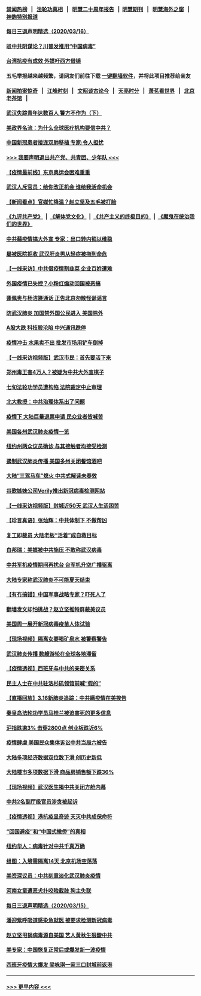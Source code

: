 #### [禁闻热榜](热点新闻.md?=0)  &nbsp;&nbsp;|&nbsp;&nbsp; [法轮功真相](https://github.com/gfw-breaker/truth/blob/master/README.md?=0) &nbsp;&nbsp;|&nbsp;&nbsp; [明慧二十周年报告](https://github.com/gfw-breaker/mh-reports/blob/master/README.md?=0) &nbsp;&nbsp;|&nbsp;&nbsp;[明慧期刊](https://github.com/gfw-breaker/mh-qikan) &nbsp;&nbsp;|&nbsp;&nbsp; [明慧海外之窗](https://github.com/gfw-breaker/mh-news/blob/master/README.md?=0) &nbsp;&nbsp;|&nbsp;&nbsp; [神韵特别报道](https://github.com/gfw-breaker/mh-news/blob/master/shenyun.md?=0)
#### [每日三退声明精选（2020/03/16）](../pages/nsc413/n11946080.md?t=03171302) 
#### [驳中共阴谋论？川普发推用“中国病毒”](../pages/nsc413/n11945945.md?t=03171302) 
#### [台湾抗疫有成效 外媒吁西方借镜](../pages/nsc413/n11945846.md?t=03171302) 
#### 五毛举报越来越频繁，请网友们前往下载 [一键翻墙软件](https://github.com/gfw-breaker/ssr-accounts)，并将此项目推荐给亲友
#### [新闻拍案惊奇](https://github.com/gfw-breaker/banned-news/blob/master/pages/link4.md) &nbsp;&nbsp;|&nbsp;&nbsp; [江峰时刻](https://github.com/gfw-breaker/banned-news/blob/master/pages/link4.md) &nbsp;&nbsp;|&nbsp;&nbsp; [文昭谈古论今](https://github.com/gfw-breaker/banned-news/blob/master/pages/link4.md) &nbsp;&nbsp;|&nbsp;&nbsp; [天亮时分](https://github.com/gfw-breaker/banned-news/blob/master/pages/link4.md) &nbsp;&nbsp;|&nbsp;&nbsp; [萧茗看世界](https://github.com/gfw-breaker/banned-news/blob/master/pages/link4.md) &nbsp;&nbsp;|&nbsp;&nbsp; [北京老茶馆](https://github.com/gfw-breaker/banned-news/blob/master/pages/link4.md) &nbsp;&nbsp;|&nbsp;&nbsp; 
#### [武汉失踪青年达数百人 警方不作为（下）](../pages/nsc413/n11945457.md?t=03171302) 
#### [美政界名流：为什么全球医疗机构要信中共？](../pages/nsc413/n11945479.md?t=03171302) 
#### [中国新冠患者接连双肺移植 专家:令人担忧](../pages/nsc413/n11945516.md?t=03171302) 
#### [>>> 我要声明退出共产党、共青团、少年队 <<<](https://github.com/begood0513/goodnews/blob/master/quit/letter.md) 
#### [【疫情最前线】东京奥运会困难重重](../pages/nsc413/n11945183.md?t=03171302) 
#### [武汉人斥官员：给你改正机会 谁给我活命机会](../pages/nsc413/n11945531.md?t=03171302) 
#### [【新闻看点】官媒忙降温？赵立坚及五毛被打脸](../pages/nsc413/n11945071.md?t=03171302) 
#### [《九评共产党》](https://github.com/begood0513/9ping.md/blob/master/README.md) &nbsp;|&nbsp; [《解体党文化》](../../../../jtdwh.md/blob/master/README.md)  &nbsp;|&nbsp; [《共产主义的终极目的》](../../../../gczydzjmd.md/blob/master/README.md) &nbsp;|&nbsp; [《魔鬼在统治我们的世界》](../../../../mgztzwmdsj.md/blob/master/README.md) 
#### [中共藉疫情搞大外宣 专家：出口转内销以维稳](../pages/nsc413/n11945411.md?t=03171302) 
#### [屡被医院拒收 武汉肝炎男从轻症被拖到命危](../pages/nsc413/n11945383.md?t=03171302) 
#### [【一线采访】中共借疫情割韭菜 企业百姓遭难](../pages/nsc413/n11944978.md?t=03171302) 
#### [外国疫情已失控？小粉红煽动回国被恶搞](../pages/nsc413/n11945338.md?t=03171302) 
#### [蓬佩奥与杨洁篪通话 正告北京勿散怪诞谣言](../pages/nsc413/n11945291.md?t=03171302) 
#### [防武汉肺炎 加国禁外国公民进入 美国除外](../pages/nsc413/n11945086.md?t=03171302) 
#### [A股大跌 科技股沦陷 中兴通讯跌停](../pages/nsc413/n11945354.md?t=03171302) 
#### [疫情冲击 水果卖不出 批发市场用铲车倒掉](../pages/nsc413/n11945316.md?t=03171302) 
#### [【一线采访视频版】武汉市民：首先要活下来](../pages/nsc413/n11941189.md?t=03171302) 
#### [郑州毒王害4万人？被疑为中共大外宣棋子](../pages/nsc413/n11945135.md?t=03171302) 
#### [七旬法轮功学员遭构陷 法院裁定中止审理](../pages/nsc413/n11944945.md?t=03171302) 
#### [北大教授：中共治理体系出了问题](../pages/nsc413/n11944777.md?t=03171302) 
#### [疫情下 大陆巨量退票申请 民众业者皆喊苦](../pages/nsc413/n11942459.md?t=03171302) 
#### [美国各州武汉肺炎疫情一览](../pages/nsc413/n11944066.md?t=03171302) 
#### [纽约州两众议员确诊 与其接触者均接受检测](../pages/nsc413/n11944930.md?t=03171302) 
#### [遏制武汉肺炎传播 美国多州关闭餐馆酒吧](../pages/nsc413/n11944857.md?t=03171302) 
#### [大陆“三驾马车”熄火 中共式解读未奏效](../pages/nsc413/n11944868.md?t=03171302) 
#### [谷歌姊妹公司Verily推出新冠病毒检测网站](../pages/nsc413/n11945017.md?t=03171302) 
#### [【一线采访视频版】封城近50天 武汉人生活困苦](../pages/nsc413/n11941216.md?t=03171302) 
#### [【珍言真语】张灿辉：中共体制下 不做帮凶](../pages/nsc413/n11944986.md?t=03171302) 
#### [复工即裁员 大陆老板“活着”成自救目标](../pages/nsc413/n11944849.md?t=03171302) 
#### [白邦瑞：美媒被中共施压 不敢称武汉病毒](../pages/nsc413/n11944815.md?t=03171302) 
#### [中共军机疫情期间再扰台 台军机升空广播驱离](../pages/nsc413/n11944819.md?t=03171302) 
#### [大陆专家称武汉肺炎不可能夏天结束](../pages/nsc413/n11944635.md?t=03171302) 
#### [【有冇搞错】中国军事战略专家？吓死人了](../pages/nsc413/n11944939.md?t=03171302) 
#### [翻墙发文却怕挑战？赵立坚推特屏蔽美议员](../pages/nsc413/n11944758.md?t=03171302) 
#### [美国周一展开新冠病毒疫苗人体试验](../pages/nsc413/n11944761.md?t=03171302) 
#### [【现场视频】隔离女要喝矿泉水 被警察警告](../pages/nsc413/n11937853.md?t=03171302) 
#### [武汉肺炎传播 数艘游轮在全球各地滞留](../pages/nsc413/n11944636.md?t=03171302) 
#### [【疫情透视】西班牙与中共的亲密关系](../pages/nsc413/n11942614.md?t=03171302) 
#### [民主人士在中共驻洛杉矶领馆前喊“假的”](../pages/nsc413/n11944553.md?t=03171302) 
#### [【直播回放】3.16新肺炎追踪：中共瞒疫情在美挨告](../pages/nsc413/n11944429.md?t=03171302) 
#### [秦皇岛法轮功学员马桂兰被迫害死的更多信息](../pages/nsc413/n11942387.md?t=03171302) 
#### [沪指跌逾3% 击穿2800点 创业板跌近6%](../pages/nsc413/n11944180.md?t=03171302) 
#### [疫情肆虐 美国民众集体诉讼中共当局六被告](../pages/nsc413/n11943833.md?t=03171302) 
#### [大陆多项经济数据双位数下滑 创历史新低](../pages/nsc413/n11943386.md?t=03171302) 
#### [大陆楼市多项数据下滑 商品房销售额下跌36%](../pages/nsc413/n11943969.md?t=03171302) 
#### [【现场视频】武汉医生揭中共关闭方舱内幕](../pages/nsc413/n11943071.md?t=03171302) 
#### [中共2名副厅级官员涉贪被起诉](../pages/nsc413/n11938305.md?t=03171302) 
#### [【疫情透视】港抗疫显奇迹 天灭中共成保命符](../pages/nsc413/n11942593.md?t=03171302) 
#### [“回国避疫”和“中国式撤侨”的真相](../pages/nsc413/n11943372.md?t=03171302) 
#### [纽约华人：病毒针对中共千真万确](../pages/nsc413/n11942905.md?t=03171302) 
#### [组图：入境需隔离14天 北京机场空荡荡](../pages/nsc413/n11943368.md?t=03171302) 
#### [美资深议员：中共刻意淡化武汉肺炎疫情](../pages/nsc413/n11943061.md?t=03171302) 
#### [河南女童遭恶犬扑咬险截肢 狗主失联](../pages/nsc413/n11943475.md?t=03171302) 
#### [每日三退声明精选（2020/03/15）](../pages/nsc413/n11943357.md?t=03171302) 
#### [潘迎紫呼吸道感染急就医 被要求检测新冠病毒](../pages/nsc413/n11942781.md?t=03171302) 
#### [赵立坚甩锅病毒源自美国 艺人黄秋生狠酸中共](../pages/nsc413/n11942589.md?t=03171302) 
#### [美专家：中国恢复正常后或爆发新一波疫情](../pages/nsc413/n11943151.md?t=03171302) 
#### [西班牙疫情大爆发 梁咏琪一家三口封城前返港](../pages/nsc413/n11942415.md?t=03171302) 

----
#### [ >>> 更早内容 <<< ](../indexes/nsc413-earlier.md)
